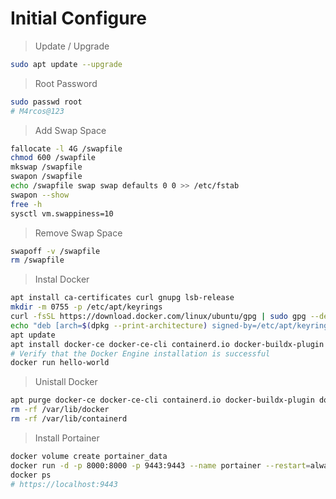 # Initial Configure

> Update / Upgrade

```Bash
sudo apt update --upgrade
```

> Root Password

```Bash
sudo passwd root
# M4rcos@123
```

> Add Swap Space

```Bash
fallocate -l 4G /swapfile 
chmod 600 /swapfile
mkswap /swapfile
swapon /swapfile
echo /swapfile swap swap defaults 0 0 >> /etc/fstab
swapon --show
free -h
sysctl vm.swappiness=10
```

> Remove Swap Space

```Bash
swapoff -v /swapfile
rm /swapfile
```

> Instal Docker

```Bash
apt install ca-certificates curl gnupg lsb-release
mkdir -m 0755 -p /etc/apt/keyrings
curl -fsSL https://download.docker.com/linux/ubuntu/gpg | sudo gpg --dearmor -o /etc/apt/keyrings/docker.gpg
echo "deb [arch=$(dpkg --print-architecture) signed-by=/etc/apt/keyrings/docker.gpg] https://download.docker.com/linux/ubuntu $(lsb_release -cs) stable" | sudo tee /etc/apt/sources.list.d/docker.list > /dev/null
apt update
apt install docker-ce docker-ce-cli containerd.io docker-buildx-plugin docker-compose-plugin
# Verify that the Docker Engine installation is successful
docker run hello-world
```

> Unistall Docker

```Bash
apt purge docker-ce docker-ce-cli containerd.io docker-buildx-plugin docker-compose-plugin docker-ce-rootless-extras
rm -rf /var/lib/docker
rm -rf /var/lib/containerd
```

> Install Portainer

```Bash
docker volume create portainer_data
docker run -d -p 8000:8000 -p 9443:9443 --name portainer --restart=always -v /var/run/docker.sock:/var/run/docker.sock -v portainer_data:/data portainer/portainer-ee:latest
docker ps
# https://localhost:9443
```